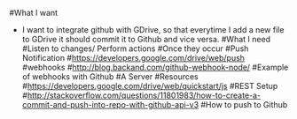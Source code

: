 #What I want
* I want to integrate github with GDrive, so that everytime I add a new file to GDrive it should commit it to Github and vice versa.
#What I need
#Listen to changes/ Perform actions
#Once they occur
#Push Notification
#https://developers.google.com/drive/web/push
#webhooks
#http://blog.backand.com/github-webhook-node/
#Example of webhooks with Github
#A Server
#Resources
#https://developers.google.com/drive/web/quickstart/js
#REST Setup
#http://stackoverflow.com/questions/11801983/how-to-create-a-commit-and-push-into-repo-with-github-api-v3
#How to push to Github
